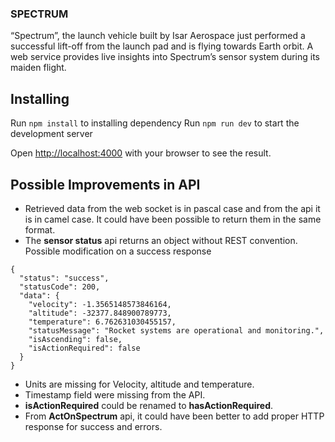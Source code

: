 ### SPECTRUM
“Spectrum”, the launch vehicle built by Isar Aerospace just performed a successful lift-off from
the launch pad and is flying towards Earth orbit. A web service provides live insights into
Spectrum’s sensor system during its maiden flight.

## Installing 

Run ```npm install``` to installing dependency
Run ```npm run dev``` to start the development server

Open [http://localhost:4000](http://localhost:4000) with your browser to see the result.

## Possible Improvements in API

- Retrieved data from the web socket is in pascal case and from the api it is in camel case. It could have been possible to return them in the same format.
- The **sensor status** api returns an object without REST convention. Possible modification on a success response 
```
{
  "status": "success",
  "statusCode": 200,
  "data": {
    "velocity": -1.3565148573846164,
    "altitude": -32377.848900789773,
    "temperature": 6.762631030455157,
    "statusMessage": "Rocket systems are operational and monitoring.",
    "isAscending": false,
    "isActionRequired": false
  }
}

```
- Units are missing for Velocity, altitude and temperature.
- Timestamp field were missing from the API.
- **isActionRequired** could be renamed to **hasActionRequired**.
- From **ActOnSpectrum** api, it could have been better to add proper HTTP response for success and errors.

